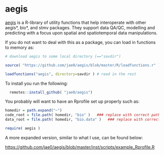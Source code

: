# aegis

[aegis](https://github.com/jae0/aegis) is a R-library of utility functions that help interoperate with other aegis*, bio*, and stmv packages. They support data QA/QC, modelling and predicting with a focus upon spatial and spatiotemporal data manipulations.

If you do not want to deal with this as a package, you can load in functions to memory as:

```r
# download aegis to some local directory (=="savdir")

source( "https://github.com/jae0/aegis/blob/master/R/loadfunctions.r" )

loadfunctions("aegis", directory=savdir ) # read in the rest 

```


To install you run the following:

```r
  remotes::install_github( "jae0/aegis")
``` 

You probably will want to have an Rprofile set up properly such as:

```r
homedir = path.expand("~")
code_root = file.path( homedir, "bio" )   ### replace with correct path to the parent directory of your git-projects
data_root = file.path( homedir, "bio.data" )   ### replace with correct path to your data

require( aegis )
```
 
A more expanded version, similar to what I use, can be found below:

https://github.com/jae0/aegis/blob/master/inst/scripts/example_Rprofile.R

